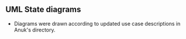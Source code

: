 ## UML State diagrams
- Diagrams were drawn according to updated use case descriptions in Anuk's directory.